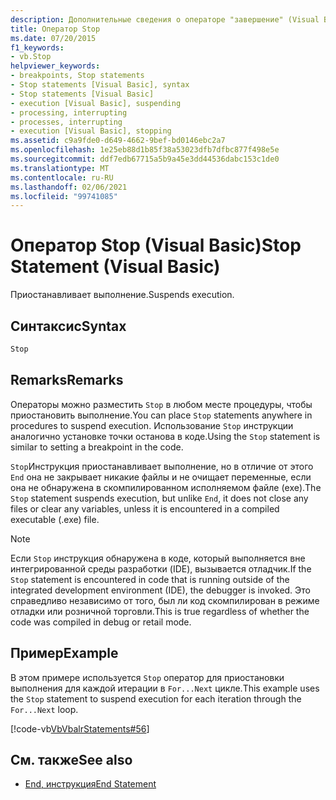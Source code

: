 ```yaml
---
description: Дополнительные сведения о операторе "завершение" (Visual Basic)
title: Оператор Stop
ms.date: 07/20/2015
f1_keywords:
- vb.Stop
helpviewer_keywords:
- breakpoints, Stop statements
- Stop statements [Visual Basic], syntax
- Stop statements [Visual Basic]
- execution [Visual Basic], suspending
- processing, interrupting
- processes, interrupting
- execution [Visual Basic], stopping
ms.assetid: c9a9fde0-d649-4662-9bef-bd0146ebc2a7
ms.openlocfilehash: 1e25eb88d1b85f38a53023dfb7dfbc877f498e5e
ms.sourcegitcommit: ddf7edb67715a5b9a45e3dd44536dabc153c1de0
ms.translationtype: MT
ms.contentlocale: ru-RU
ms.lasthandoff: 02/06/2021
ms.locfileid: "99741085"
---
```

# <a name="stop-statement-visual-basic"></a><span data-ttu-id="8db19-103">Оператор Stop (Visual Basic)</span><span class="sxs-lookup"><span data-stu-id="8db19-103">Stop Statement (Visual Basic)</span></span>

<span data-ttu-id="8db19-104">Приостанавливает выполнение.</span><span class="sxs-lookup"><span data-stu-id="8db19-104">Suspends execution.</span></span>  
  
## <a name="syntax"></a><span data-ttu-id="8db19-105">Синтаксис</span><span class="sxs-lookup"><span data-stu-id="8db19-105">Syntax</span></span>  
  
```vb  
Stop  
```  
  
## <a name="remarks"></a><span data-ttu-id="8db19-106">Remarks</span><span class="sxs-lookup"><span data-stu-id="8db19-106">Remarks</span></span>  

 <span data-ttu-id="8db19-107">Операторы можно разместить `Stop` в любом месте процедуры, чтобы приостановить выполнение.</span><span class="sxs-lookup"><span data-stu-id="8db19-107">You can place `Stop` statements anywhere in procedures to suspend execution.</span></span> <span data-ttu-id="8db19-108">Использование `Stop` инструкции аналогично установке точки останова в коде.</span><span class="sxs-lookup"><span data-stu-id="8db19-108">Using the `Stop` statement is similar to setting a breakpoint in the code.</span></span>  
  
 <span data-ttu-id="8db19-109">`Stop`Инструкция приостанавливает выполнение, но в отличие от этого `End` она не закрывает никакие файлы и не очищает переменные, если она не обнаружена в скомпилированном исполняемом файле (exe).</span><span class="sxs-lookup"><span data-stu-id="8db19-109">The `Stop` statement suspends execution, but unlike `End`, it does not close any files or clear any variables, unless it is encountered in a compiled executable (.exe) file.</span></span>  
  
> [!NOTE]
> <span data-ttu-id="8db19-110">Если `Stop` инструкция обнаружена в коде, который выполняется вне интегрированной среды разработки (IDE), вызывается отладчик.</span><span class="sxs-lookup"><span data-stu-id="8db19-110">If the `Stop` statement is encountered in code that is running outside of the integrated development environment (IDE), the debugger is invoked.</span></span> <span data-ttu-id="8db19-111">Это справедливо независимо от того, был ли код скомпилирован в режиме отладки или розничной торговли.</span><span class="sxs-lookup"><span data-stu-id="8db19-111">This is true regardless of whether the code was compiled in debug or retail mode.</span></span>  
  
## <a name="example"></a><span data-ttu-id="8db19-112">Пример</span><span class="sxs-lookup"><span data-stu-id="8db19-112">Example</span></span>  

 <span data-ttu-id="8db19-113">В этом примере используется `Stop` оператор для приостановки выполнения для каждой итерации в `For...Next` цикле.</span><span class="sxs-lookup"><span data-stu-id="8db19-113">This example uses the `Stop` statement to suspend execution for each iteration through the `For...Next` loop.</span></span>  
  
 [!code-vb[VbVbalrStatements#56](~/samples/snippets/visualbasic/VS_Snippets_VBCSharp/VbVbalrStatements/VB/Class1.vb#56)]  
  
## <a name="see-also"></a><span data-ttu-id="8db19-114">См. также</span><span class="sxs-lookup"><span data-stu-id="8db19-114">See also</span></span>

- [<span data-ttu-id="8db19-115">End, инструкция</span><span class="sxs-lookup"><span data-stu-id="8db19-115">End Statement</span></span>](end-statement.md)
